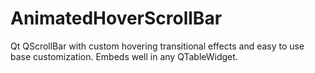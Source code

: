 # AnimatedHoverScrollBar
Qt QScrollBar with custom hovering transitional effects and easy to use base customization. Embeds well in any QTableWidget.

